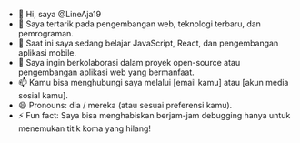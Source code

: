 - 👋 Hi, saya @LineAja19
- 👀 Saya tertarik pada pengembangan web, teknologi terbaru, dan pemrograman.
- 🌱 Saat ini saya sedang belajar JavaScript, React, dan pengembangan aplikasi mobile.
- 💞️ Saya ingin berkolaborasi dalam proyek open-source atau pengembangan aplikasi web yang bermanfaat.
- 📫 Kamu bisa menghubungi saya melalui [email kamu] atau [akun media sosial kamu].
- 😄 Pronouns: dia / mereka (atau sesuai preferensi kamu).
- ⚡ Fun fact: Saya bisa menghabiskan berjam-jam debugging hanya untuk menemukan titik koma yang hilang!

<!---
LineAja19/LineAja19 is a ✨ special ✨ repository because its `README.md` (this file) appears on your GitHub profile.
You can click the Preview link to take a look at your changes.
--->
